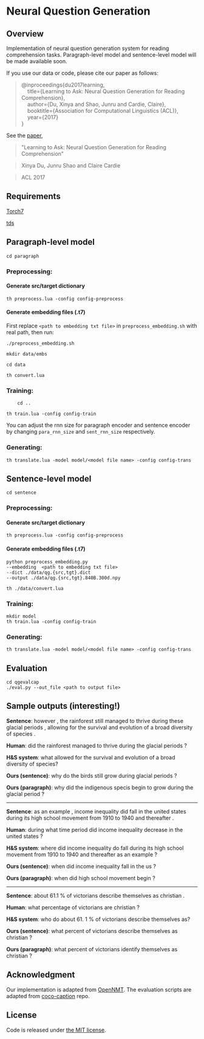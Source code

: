# Neural Question Generation 

## Overview

Implementation of neural question generation system for reading comprehension tasks. Paragraph-level model and sentence-level model will be made available soon.

If you use our data or code, please cite our paper as follows:  
  > @inproceedings{du2017learning,  
  > &nbsp; &nbsp; title={Learning to Ask: Neural Question Generation for Reading Comprehension},  
  > &nbsp; &nbsp; author={Du, Xinya and Shao, Junru and Cardie, Claire},  
  > &nbsp; &nbsp; booktitle={Association for Computational Linguistics (ACL)},  
  > &nbsp; &nbsp; year={2017}  
  > }  

See the [paper](https://arxiv.org/abs/1705.00106),
>"Learning to Ask: Neural Question Generation for Reading Comprehension"

>Xinya Du, Junru Shao and Claire Cardie

>ACL 2017

## Requirements

[Torch7](https://github.com/torch/torch7)

[tds](https://github.com/torch/tds)

## Paragraph-level model

	cd paragraph


### Preprocessing:

#### Generate src/target dictionary

```
th preprocess.lua -config config-preprocess
```

#### Generate embedding files (.t7)

First replace ```<path to embedding txt file>``` in ```preprocess_embedding.sh``` with real path, then run:


	./preprocess_embedding.sh
	
	mkdir data/embs
	
	cd data 
	
	th convert.lua


### Training:

        cd ..

	th train.lua -config config-train

You can adjust the rnn size for paragraph encoder and sentence encoder by changing ```para_rnn_size``` and ```sent_rnn_size``` respectively.

### Generating:

	th translate.lua -model model/<model file name> -config config-trans
	

## Sentence-level model

	cd sentence


### Preprocessing:

#### Generate src/target dictionary

	th preprocess.lua -config config-preprocess


#### Generate embedding files (.t7)

	python preprocess_embedding.py 
	--embedding  <path to embedding txt file>
	--dict ./data/qg.{src,tgt}.dict 
	--output ./data/qg.{src,tgt}.840B.300d.npy

	th ./data/convert.lua


### Training:

	mkdir model
	th train.lua -config config-train



### Generating:


	th translate.lua -model model/<model file name> -config config-trans


## Evaluation

	cd qgevalcap
	./eval.py --out_file <path to output file>


## Sample outputs (interesting!)

**Sentence**: however , the rainforest still managed to thrive during these glacial periods , allowing for the survival and evolution of a broad diversity of species . 

**Human**: did the rainforest managed to thrive during the glacial periods ?

**H&S system**: what allowed for the survival and evolution of a broad diversity of species?

**Ours (sentence)**: why do the birds still grow during glacial periods ?

**Ours (paragraph)**: why did the indigenous specis begin to grow during the glacial period ?

---------------

**Sentence**: as an example , income inequality did fall in the united states during its high school movement from 1910 to 1940 and thereafter .

**Human**: during what time period did income inequality decrease in the united states ?

**H&S system**: where did income inequality do fall during its high school movement from 1910 to 1940 and thereafter as an example ?

**Ours (sentence)**: when did income inequality fall in the us ?

**Ours (paragraph)**: when did high school movement begin ?

---------------

**Sentence**: about 61.1 % of victorians describe themselves as christian .

**Human**: what percentage of victorians are christian ?

**H&S system**: who do about 61. 1 % of victorians describe themselves as?

**Ours (sentence)**: what percent of victorians describe themselves as christian ?

**Ours (paragraph)**: what percent of victorians identify themselves as christian ?

## Acknowledgment

Our implementation is adapted from [OpenNMT](http://opennmt.net). The evaluation scripts are adapted from [coco-caption](https://github.com/tylin/coco-caption) repo.

## License

Code is released under [the MIT license](http://opensource.org/licenses/MIT).
